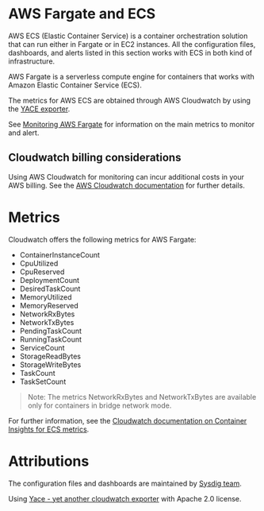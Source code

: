 # AWS Fargate and ECS
AWS ECS (Elastic Container Service) is a container orchestration solution that can run either in Fargate or in EC2 instances.
All the configuration files, dashboards, and alerts listed in this section works with ECS in both kind of infrastructure.

AWS Fargate is a serverless compute engine for containers that works with Amazon Elastic Container Service (ECS).

The metrics for AWS ECS are obtained through AWS Cloudwatch by using the [YACE exporter](https://github.com/ivx/yet-another-cloudwatch-exporter).

See [Monitoring AWS Fargate](https://sysdig.com/blog/monitor-aws-fargate-prometheus/) for information on the main metrics to monitor and alert.

## Cloudwatch billing considerations
Using AWS Cloudwatch for monitoring can incur additional costs in your AWS billing.
See the [AWS Cloudwatch documentation](https://docs.aws.amazon.com/AmazonCloudWatch/latest/monitoring/cloudwatch_limits.html) for further details.

# Metrics
Cloudwatch offers the following metrics for AWS Fargate:
- ContainerInstanceCount
- CpuUtilized
- CpuReserved
- DeploymentCount
- DesiredTaskCount
- MemoryUtilized
- MemoryReserved
- NetworkRxBytes
- NetworkTxBytes
- PendingTaskCount
- RunningTaskCount
- ServiceCount
- StorageReadBytes
- StorageWriteBytes
- TaskCount
- TaskSetCount

> Note: The metrics NetworkRxBytes and NetworkTxBytes are available only for containers in bridge network mode.

For further information, see the [Cloudwatch documentation on Container Insights for ECS metrics](https://docs.aws.amazon.com/AmazonCloudWatch/latest/monitoring/Container-Insights-metrics-ECS.html).

# Attributions
The configuration files and dashboards are maintained by [Sysdig team](https://sysdig.com/).

Using [Yace - yet another cloudwatch exporter](https://github.com/ivx/yet-another-cloudwatch-exporter) with Apache 2.0 license.